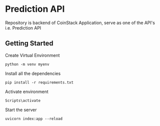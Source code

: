 
# Prediction API

Repository is backend of CoinStack Application, serve as one of the API's i.e. Prediction API


## Getting Started
Create Virtual Environment
```
python -m venv myenv
```
Install all the dependencies
```
pip install -r requirements.txt
```
Activate environment
```
Scripts\activate
```
Start the server
```
uvicorn index:app --reload
```